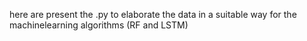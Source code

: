 here are present the .py to elaborate the data in a suitable way for the machinelearning algorithms (RF and LSTM) 
